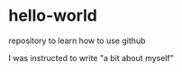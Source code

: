# hello-world
repository to learn how to use github

I was instructed to write "a bit about myself"
